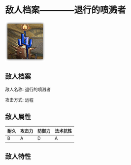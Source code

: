 # 敌人档案————退行的喷溅者

![退行的喷溅者](./eneIcons/退行的喷溅者.png)

## 敌人档案

敌人名称: 退行的喷溅者

攻击方式: 远程

## 敌人属性

| 耐久      | 攻击力  | 防御力 | 法术抗性 |
|---------|------|-----|------|
| B | A | D | A |

## 敌人特性
> 

